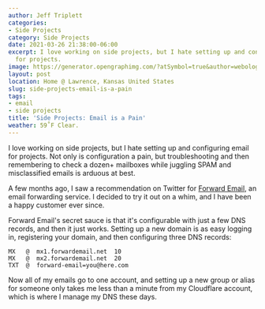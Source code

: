 ```yaml
---
author: Jeff Triplett
categories:
- Side Projects
category: Side Projects
date: 2021-03-26 21:38:00-06:00
excerpt: I love working on side projects, but I hate setting up and configuring email
  for projects.
image: https://generator.opengraphimg.com/?atSymbol=true&author=webology&authorSize=text-2xl&style=modern&tags=email%2Cside+projects&title=Side+Projects%3A+Email+is+a+Pain
layout: post
location: Home @ Lawrence, Kansas United States
slug: side-projects-email-is-a-pain
tags:
- email
- side projects
title: 'Side Projects: Email is a Pain'
weather: 59˚F Clear.
---
```


I love working on side projects, but I hate setting up and configuring email for projects. 
Not only is configuration a pain, but troubleshooting and then remembering to check a dozen+ mailboxes while juggling SPAM and misclassified emails is arduous at best. 

A few months ago, I saw a recommendation on Twitter for [Forward Email](https://forwardemail.net), an email forwarding service.
I decided to try it out on a whim, and I have been a happy customer ever since. 

Forward Email's secret sauce is that it's configurable with just a few DNS records, and then it just works. 
Setting up a new domain is as easy logging in, registering your domain, and then configuring three DNS records: 

```
MX   @  mx1.forwardemail.net  10
MX   @  mx2.forwardemail.net  20
TXT  @  forward-email=you@here.com
```

Now all of my emails go to one account, and setting up a new group or alias for someone only takes me less than a minute from my Cloudflare account, which is where I manage my DNS these days.
